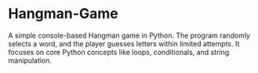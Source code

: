 # Hangman-Game
A simple console-based Hangman game in Python. The program randomly selects a word, and the player guesses letters within limited attempts. It focuses on core Python concepts like loops, conditionals, and string manipulation.
